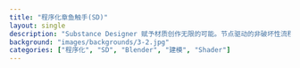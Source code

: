 ```yaml
---
title: "程序化章鱼触手(SD)"
layout: single
description: "Substance Designer 赋予材质创作无限的可能。节点驱动的非破坏性流程，让每一个纹理都能动态调整，细节丰富，逻辑严谨。"
background: "images/backgrounds/3-2.jpg"
categories: ["程序化", "SD", "Blender", "建模", "Shader"]
---
```


